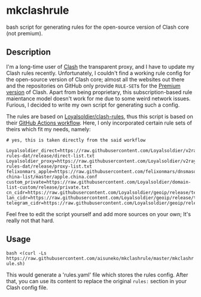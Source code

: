 # mkclashrule
bash script for generating rules for the open-source version of Clash core (not premium).

## Description
I'm a long-time user of [Clash](https://github.com/Dreamacro/clash) the transparent proxy, and I have to update my Clash rules recently. Unfortunately, I couldn't find a working rule config for the open-source version of Clash core; almost all the websites out there and the repositories on GitHub only provide `RULE-SET`s for the [Premium version](https://github.com/Dreamacro/clash/releases/tag/premium) of Clash. Apart from being proprietary, this subscription-based rule maientance model doesn't work for me due to some weird network issues. Furious, I decided to write my own script for generating such a config.

The rules are based on [Loyalsoldier/clash-rules](https://github.com/Loyalsoldier/clash-rules), thus this script is based on their [GitHub Actions workflow](https://github.com/Loyalsoldier/clash-rules/blob/master/.github/workflows/run.yml). Here, I only incorporated certain rule sets of theirs which fit my needs, namely:
```
# yes, this is taken directly from the said workflow

Loyalsoldier_direct=https://raw.githubusercontent.com/Loyalsoldier/v2ray-rules-dat/release/direct-list.txt
Loyalsoldier_proxy=https://raw.githubusercontent.com/Loyalsoldier/v2ray-rules-dat/release/proxy-list.txt
felixonmars_apple=https://raw.githubusercontent.com/felixonmars/dnsmasq-china-list/master/apple.china.conf
custom_private=https://raw.githubusercontent.com/Loyalsoldier/domain-list-custom/release/private.txt
cn_cidr=https://raw.githubusercontent.com/Loyalsoldier/geoip/release/text/cn.txt
lan_cidr=https://raw.githubusercontent.com/Loyalsoldier/geoip/release/text/private.txt
telegram_cidr=https://raw.githubusercontent.com/Loyalsoldier/geoip/release/text/telegram.txt
```
Feel free to edit the script yourself and add more sources on your own; It's really not that hard.
## Usage
`bash <(curl -Ls https://raw.githubusercontent.com/aisuneko/mkclashrule/master/mkclashrule.sh)`

This would generate a 'rules.yaml' file which stores the rules config.
After that, you can use its content to replace the original `rules:` section in your Clash config file. 
